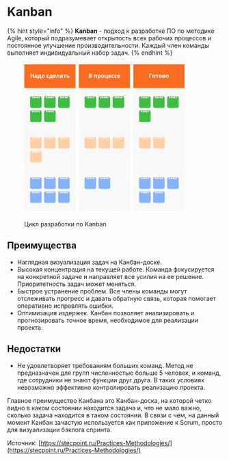# Kanban

{% hint style="info" %}
**Kanban** - подход к разработке ПО по методике Agile, который подразумевает открытость всех рабочих процессов и постоянное улучшение производительности. Каждый член команды выполняет индивидуальный набор задач.
{% endhint %}

<figure><img src="../../../../.gitbook/assets/Kanban-2x-768x723.png" alt="" width="375"><figcaption><p>Цикл разработки по Kanban</p></figcaption></figure>

## Преимущества

* Наглядная визуализация задач на Канбан-доске.
* Высокая концентрация на текущей работе. Команда фокусируется на конкретной задаче и направляет все усилия на ее решение. Приоритетность задач может меняться.
* Быстрое устранение проблем. Все члены команды могут отслеживать прогресс и давать обратную связь, которая помогает оперативно исправлять ошибки.
* Оптимизация издержек. Канбан позволяет анализировать и прогнозировать точное время, необходимое для реализации проекта.

## Недостатки

* Не удовлетворяет требованиям больших команд. Метод не предназначен для групп численностью больше 5 человек, и команд, где сотрудники не знают функции друг друга. В таких условиях невозможно эффективно контролировать реализацию проекта.

Главное преимущество Канбана это Канбан-доска, на которой четко видно в каком состоянии находится задача и, что не мало важно, сколько задача находится в таком состоянии. В связи с чем, на данный момент Канбан зачастую используется как приложение к Scrum, просто для визуализации бэклога спринта.&#x20;







Источник: [https://stecpoint.ru/Practices-Methodologies/](https://stecpoint.ru/Practices-Methodologies/)
